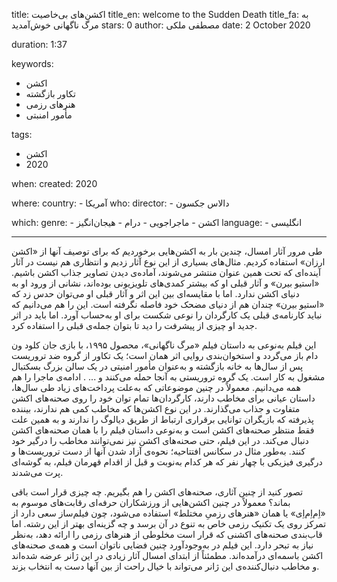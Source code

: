 
title: اکشن‌های بی‌خاصیت
title_en: welcome to the Sudden Death
title_fa: به مرگ ناگهانی خوش‌آمدید
stars: 0
author: مصطفی ملکی
date: 2 October 2020

duration: 1:37

keywords:
  - اکشن
  - تکاور بازگشته 
  - هنرهای رزمی
  - مأمور امنبتی

tags:
  - اکشن
  - 2020  

when:
  created: 2020

where:
  country:
    - آمریکا
who:
  director: 
    - دالاس جکسون

which:
  genre:
    - اکشن
    - ماجراجویی
    - درام
    - هیجان‌انگیز
  language:
    - انگلیسی 
   
---

طی مرور آثار امسال، چندین بار به اکشن‌هایی برخوردیم که برای توصیف آنها از «اکشن ارزان» استفاده کردیم. مثال‌های بسیاری از این نوع آثار زدیم و انتظاری هم نیست در آثار آینده‌ای که تحت همین عنوان منتشر می‌شوند، آماده‌ی دیدن تصاویر جذاب اکشن باشیم. «استیو بیرن»‌ و آثار قبلی او که بیشتر کمدی‌های تلویزیونی بوده‌اند، نشانی از ورود او به دنیای اکشن ندارد. اما با مقایسه‌ای بین این اثر و آثار قبلی او می‌توان حدس زد که «استیو بیرن» چندان هم از دنیای مضحک خود فاصله نگرفته است. این را هم می‌دانیم که نباید کارنامه‌ی قبلی یک کارگردان را نوعی شکست برای او به‌حساب آورد. اما باید در اثر جدید او چیزی از پیشرفت را دید تا بتوان جمله‌ی قبلی را استفاده کرد. 

این فیلم به‌نوعی به داستان فیلم «مرگ ناگهانی»، محصول ۱۹۹۵، با بازی جان کلود ون دام باز می‌گردد و استخوان‌بندی روایی اثر همان است؛ یک تکاور از گروه ضد تروریست پس از سال‌ها به خانه بازگشته و به‌عنوان مأمور امنیتی در یک سالن بزرگ بسکتبال مشغول به کار است. یک گروه تروریستی به آنجا حمله می‌کنند و ... . ادامه‌ی ماجرا را هم همه می‌دانیم. معمولاً در چنین موضوعاتی که به‌علت پرداخت‌های زیاد طی سال‌ها، داستان عیانی برای مخاطب دارند، کارگردان‌ها تمام توان خود را روی صحنه‌های اکشن متفاوت و جذاب می‌گذارند. در این نوع اکشن‌ها که مخاطب کمی هم ندارند، بیننده پذیرفته که بازیگران توانایی برقراری ارتباط از طریق دیالوگ را ندارند و به همین علت فقط منتظر صحنه‌های اکشن است و به‌نوعی داستان فیلم را با همان صحنه‌های اکشن دنبال می‌کند. در این فیلم، حتی صحنه‌های اکشن نیز نمی‌توانند مخاطب را درگیر خود کنند. به‌طور مثال در سکانس افتتاحیه؛ نحوه‌ی آزاد شدن آنها از دست تروریست‌ها و درگیری فیزیکی با چهار نفر که هر کدام به‌نوبت و قبل از اقدام قهرمان فیلم، به گوشه‌ای پرت می‌شدند. 

تصور کنید از چنین آثاری، صحنه‌های اکشن را هم بگیریم. چه چیزی قرار است باقی بماند؟ معمولاً در چنین اکشن‌هایی از ورزشکاران حرفه‌ای رقابت‌های موسوم به «اِم‌اِم‌اِی» یا همان «هنرهای رزمیِ مختلط» استفاده می‌شود، چون فیلم‌ساز سعی دارد از تمرکز روی یک تکنیک رزمی خاص به تنوع در آن برسد و چه گزینه‌ای بهتر از این رشته. اما قاب‌بندی صحنه‌های اکشنی که قرار است مخلوطی از هنرهای رزمی را ارائه دهد، به‌نظر نیاز به تبحر دارد. این فیلم در به‌وجود‌آورد چنین فضایی ناتوان است و همه‌ی صحنه‌های اکشن باسمه‌ای درآمده‌اند. مطمئناً از ابتدای امسال آثار زیادی در این ژانر عرضه شده‌اند و مخاطب دنبال‌کننده‌ی این ژانر می‌تواند با خیال راحت از بین آنها دست به انتخاب بزند. 